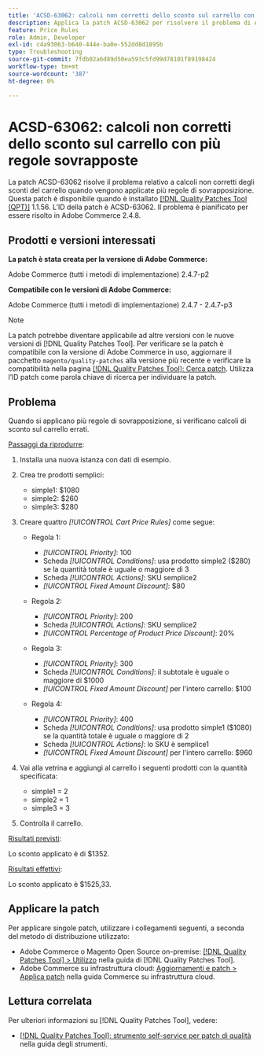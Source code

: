 ```yaml
---
title: 'ACSD-63062: calcoli non corretti dello sconto sul carrello con più regole sovrapposte'
description: Applica la patch ACSD-63062 per risolvere il problema di Adobe Commerce, in cui si verificano calcoli non corretti dello sconto sul carrello quando vengono applicate più regole di sovrapposizione.
feature: Price Rules
role: Admin, Developer
exl-id: c4a93063-b640-444e-ba0e-552dd8d1895b
type: Troubleshooting
source-git-commit: 7fdb02a6d89d50ea593c5fd99d78101f89198424
workflow-type: tm+mt
source-wordcount: '387'
ht-degree: 0%

---
```


# ACSD-63062: calcoli non corretti dello sconto sul carrello con più regole sovrapposte

La patch ACSD-63062 risolve il problema relativo a calcoli non corretti degli sconti del carrello quando vengono applicate più regole di sovrapposizione. Questa patch è disponibile quando è installato [[!DNL Quality Patches Tool (QPT)]](/help/tools/quality-patches-tool/quality-patches-tool-to-self-serve-quality-patches.md) 1.1.56. L’ID della patch è ACSD-63062. Il problema è pianificato per essere risolto in Adobe Commerce 2.4.8.

## Prodotti e versioni interessati

**La patch è stata creata per la versione di Adobe Commerce:**

Adobe Commerce (tutti i metodi di implementazione) 2.4.7-p2

**Compatibile con le versioni di Adobe Commerce:**

Adobe Commerce (tutti i metodi di implementazione) 2.4.7 - 2.4.7-p3

>[!NOTE]
>
>La patch potrebbe diventare applicabile ad altre versioni con le nuove versioni di [!DNL Quality Patches Tool]. Per verificare se la patch è compatibile con la versione di Adobe Commerce in uso, aggiornare il pacchetto `magento/quality-patches` alla versione più recente e verificare la compatibilità nella pagina [[!DNL Quality Patches Tool]: Cerca patch](https://experienceleague.adobe.com/tools/commerce-quality-patches/index.html?lang=it). Utilizza l’ID patch come parola chiave di ricerca per individuare la patch.

## Problema

Quando si applicano più regole di sovrapposizione, si verificano calcoli di sconto sul carrello errati.

<u>Passaggi da riprodurre</u>:

1. Installa una nuova istanza con dati di esempio.
1. Crea tre prodotti semplici:

   * simple1: $1080
   * simple2: $260
   * simple3: $280

1. Creare quattro *[!UICONTROL Cart Price Rules]* come segue:

   * Regola 1:

      * *[!UICONTROL Priority]*: 100
      * Scheda *[!UICONTROL Conditions]*: usa prodotto simple2 ($280) se la quantità totale è uguale o maggiore di 3
      * Scheda *[!UICONTROL Actions]*: SKU semplice2
      * *[!UICONTROL Fixed Amount Discount]*: $80

   * Regola 2:

      * *[!UICONTROL Priority]*: 200
      * Scheda *[!UICONTROL Actions]*: SKU semplice2
      * *[!UICONTROL Percentage of Product Price Discount]*: 20%

   * Regola 3:

      * *[!UICONTROL Priority]*: 300
      * Scheda *[!UICONTROL Conditions]*: il subtotale è uguale o maggiore di $1000
      * *[!UICONTROL Fixed Amount Discount]* per l&#39;intero carrello: $100

   * Regola 4:

      * *[!UICONTROL Priority]*: 400
      * Scheda *[!UICONTROL Conditions]*: usa prodotto simple1 ($1080) se la quantità totale è uguale o maggiore di 2
      * Scheda *[!UICONTROL Actions]*: lo SKU è semplice1
      * *[!UICONTROL Fixed Amount Discount]* per l&#39;intero carrello: $960

1. Vai alla vetrina e aggiungi al carrello i seguenti prodotti con la quantità specificata:

   * simple1 = 2
   * simple2 = 1
   * simple3 = 3

1. Controlla il carrello.

<u>Risultati previsti</u>:

Lo sconto applicato è di $1352.

<u>Risultati effettivi</u>:

Lo sconto applicato è $1525,33.

## Applicare la patch

Per applicare singole patch, utilizzare i collegamenti seguenti, a seconda del metodo di distribuzione utilizzato:

* Adobe Commerce o Magento Open Source on-premise: [[!DNL Quality Patches Tool] > Utilizzo](/help/tools/quality-patches-tool/usage.md) nella guida di [!DNL Quality Patches Tool].
* Adobe Commerce su infrastruttura cloud: [Aggiornamenti e patch > Applica patch](https://experienceleague.adobe.com/docs/commerce-cloud-service/user-guide/develop/upgrade/apply-patches.html?lang=it) nella guida Commerce su infrastruttura cloud.


## Lettura correlata

Per ulteriori informazioni su [!DNL Quality Patches Tool], vedere:

* [[!DNL Quality Patches Tool]: strumento self-service per patch di qualità](/help/tools/quality-patches-tool/quality-patches-tool-to-self-serve-quality-patches.md) nella guida degli strumenti.

